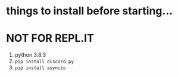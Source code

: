 # things to install before starting...
# NOT FOR REPL.IT
1. python 3.8.3
2. `pip install discord.py`
3. `pip install asyncio`
